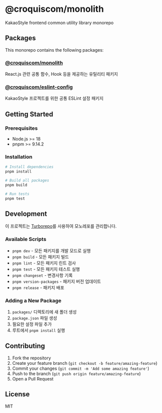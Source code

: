 # @croquiscom/monolith

KakaoStyle frontend common utility library monorepo

## Packages

This monorepo contains the following packages:

### [@croquiscom/monolith](./packages/utils)
React.js 관련 공통 함수, Hook 등을 제공하는 유틸리티 패키지

### [@croquiscom/eslint-config](./packages/eslint-config)
KakaoStyle 프로젝트를 위한 공통 ESLint 설정 패키지

## Getting Started

### Prerequisites
- Node.js >= 18
- pnpm >= 9.14.2

### Installation

```bash
# Install dependencies
pnpm install

# Build all packages
pnpm build

# Run tests
pnpm test
```

## Development

이 프로젝트는 [Turborepo](https://turbo.build/repo)를 사용하여 모노레포를 관리합니다.

### Available Scripts

- `pnpm dev` - 모든 패키지를 개발 모드로 실행
- `pnpm build` - 모든 패키지 빌드
- `pnpm lint` - 모든 패키지 린트 검사
- `pnpm test` - 모든 패키지 테스트 실행
- `pnpm changeset` - 변경사항 기록
- `pnpm version-packages` - 패키지 버전 업데이트
- `pnpm release` - 패키지 배포

### Adding a New Package

1. `packages/` 디렉토리에 새 폴더 생성
2. `package.json` 파일 생성
3. 필요한 설정 파일 추가
4. 루트에서 `pnpm install` 실행

## Contributing

1. Fork the repository
2. Create your feature branch (`git checkout -b feature/amazing-feature`)
3. Commit your changes (`git commit -m 'Add some amazing feature'`)
4. Push to the branch (`git push origin feature/amazing-feature`)
5. Open a Pull Request

## License

MIT
